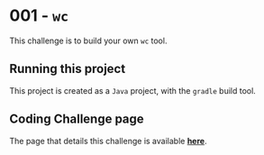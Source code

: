 # 001 - `wc`

This challenge is to build your own `wc` tool.

## Running this project

This project is created as a `Java` project, with the `gradle` build tool.

## Coding Challenge page

The page that details this challenge is available **[here](https://codingchallenges.fyi/challenges/challenge-wc)**.

